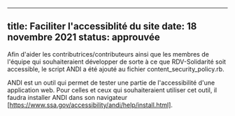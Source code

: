 ---
title: Faciliter l'accessiblité du site
date: 18 novembre 2021
status: approuvée
--


Afin d'aider les contributrices/contributeurs ainsi que les membres de l'équipe qui souhaiteraient développer de sorte à ce que RDV-Solidarité soit accessible, le script ANDI a été ajouté au fichier content_security_policy.rb.

ANDI est un outil qui permet de tester une partie de l'accessibilité d'une application web. Pour celles et ceux qui souhaiteraient utiliser cet outil, il faudra installer ANDI dans son navigateur [https://www.ssa.gov/accessibility/andi/help/install.html].
